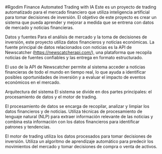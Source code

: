 #Rgodim Finance Automated Trading with IA
Este es un proyecto de trading automatizado para el mercado financiero que utiliza inteligencia artificial para tomar decisiones de inversión. El objetivo de este proyecto es crear un sistema que pueda aprender y mejorar a medida que se entrena con datos de mercado y noticias financieras.

Datos y fuentes
Para el análisis de mercado y la toma de decisiones de inversión, este proyecto utiliza datos financieros y noticias económicas. La fuente principal de datos relacionados con noticias es la API de Newscatcher (https://newscatcherapi.com/), una plataforma que recopila noticias de fuentes confiables y las entrega en formato estructurado.

El uso de la API de Newscatcher permite al sistema acceder a noticias financieras de todo el mundo en tiempo real, lo que ayuda a identificar posibles oportunidades de inversión y a evaluar el impacto de eventos económicos en el mercado.

Arquitectura del sistema
El sistema se divide en dos partes principales: el procesamiento de datos y el motor de trading.

El procesamiento de datos se encarga de recopilar, analizar y limpiar los datos financieros y de noticias. Utiliza técnicas de procesamiento de lenguaje natural (NLP) para extraer información relevante de las noticias y combina esta información con los datos financieros para identificar patrones y tendencias.

El motor de trading utiliza los datos procesados para tomar decisiones de inversión. Utiliza un algoritmo de aprendizaje automático para predecir los movimientos del mercado y tomar decisiones de compra o venta de activos.
